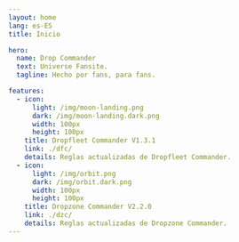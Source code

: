 ```yaml
---
layout: home
lang: es-ES
title: Inicio

hero:
  name: Drop Commander
  text: Universe Fansite.
  tagline: Hecho por fans, para fans.

features:
  - icon:
      light: /img/moon-landing.png
      dark: /img/moon-landing.dark.png
      width: 100px
      height: 100px
    title: Dropfleet Commander V1.3.1
    link: ./dfc/
    details: Reglas actualizadas de Dropfleet Commander.
  - icon:
      light: /img/orbit.png
      dark: /img/orbit.dark.png
      width: 100px
      height: 100px
    title: Dropzone Commander V2.2.0
    link: ./dzc/
    details: Reglas actualizadas de Dropzone Commander.
---
```


